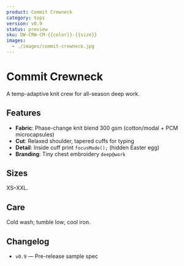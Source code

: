 ```yaml
---
product: Commit Crewneck
category: tops
version: v0.9
status: preview
sku: DW-CRW-CM-{{color}}-{{size}}
images:
  - ./images/commit-crewneck.jpg
---
```


# Commit Crewneck

A temp-adaptive knit crew for all-season deep work.

## Features
- **Fabric**: Phase-change knit blend 300 gsm (cotton/modal + PCM microcapsules)
- **Cut**: Relaxed shoulder, tapered cuffs for typing
- **Detail**: Inside cuff print `focusMode();` (hidden Easter egg)
- **Branding**: Tiny chest embroidery `deep@work`

## Sizes
XS–XXL.

## Care
Cold wash; tumble low; cool iron.

## Changelog
- `v0.9` — Pre-release sample spec
